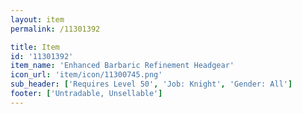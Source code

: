 ```yaml
---
layout: item
permalink: /11301392

title: Item
id: '11301392'
item_name: 'Enhanced Barbaric Refinement Headgear'
icon_url: 'item/icon/11300745.png'
sub_header: ['Requires Level 50', 'Job: Knight', 'Gender: All']
footer: ['Untradable, Unsellable']
---
```

